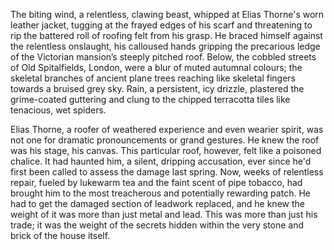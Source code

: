 The biting wind, a relentless, clawing beast, whipped at Elias Thorne's worn leather jacket, tugging at the frayed edges of his scarf and threatening to rip the battered roll of roofing felt from his grasp.  He braced himself against the relentless onslaught, his calloused hands gripping the precarious ledge of the Victorian mansion’s steeply pitched roof.  Below, the cobbled streets of  Old Spitalfields, London, were a blur of muted autumnal colours; the skeletal branches of ancient plane trees reaching like skeletal fingers towards a bruised grey sky.  Rain, a persistent, icy drizzle, plastered the grime-coated guttering and clung to the chipped terracotta tiles like tenacious, wet spiders.

Elias Thorne, a roofer of weathered experience and even wearier spirit, was not one for dramatic pronouncements or grand gestures.  He knew the roof was his stage, his canvas.  This particular roof, however, felt like a poisoned chalice.  It had haunted him, a silent, dripping accusation, ever since he'd first been called to assess the damage last spring. Now, weeks of relentless repair, fueled by lukewarm tea and the faint scent of pipe tobacco, had brought him to the most treacherous and potentially rewarding patch.  He had to get the damaged section of leadwork replaced, and he knew the weight of it was more than just metal and lead. This was more than just his trade; it was the weight of the secrets hidden within the very stone and brick of the house itself.
